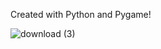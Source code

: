 Created with Python and Pygame!

![download (3)](https://github.com/user-attachments/assets/e8d64a4b-ad8c-4d6d-85e2-4a3937c087b3)


